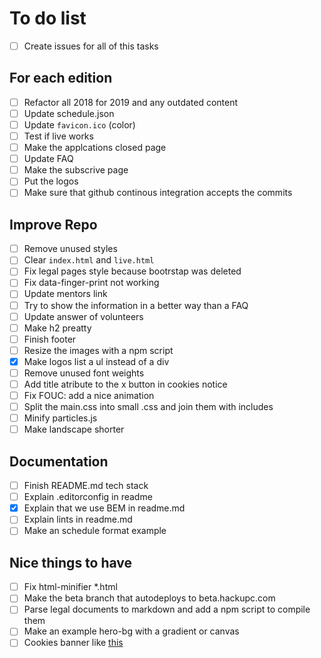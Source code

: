 # To do list

- [ ] Create issues for all of this tasks

## For each edition

- [ ] Refactor all 2018 for 2019 and any outdated content
- [ ] Update schedule.json
- [ ] Update `favicon.ico` (color)
- [ ] Test if live works
- [ ] Make the applcations closed page
- [ ] Update FAQ
- [ ] Make the subscrive page
- [ ] Put the logos
- [ ] Make sure that github continous integration accepts the commits

## Improve Repo

- [ ] Remove unused styles
- [ ] Clear `index.html` and `live.html`
- [ ] Fix legal pages style because bootrstap was deleted
- [ ] Fix data-finger-print not working
- [ ] Update mentors link
- [ ] Try to show the information in a better way than a FAQ
- [ ] Update answer of volunteers
- [ ] Make h2 preatty
- [ ] Finish footer
- [ ] Resize the images with a npm script
- [x] Make logos list a ul instead of a div
- [ ] Remove unused font weights
- [ ] Add title atribute to the x button in cookies notice
- [ ] Fix FOUC: add a nice animation
- [ ] Split the main.css into small .css and join them with includes
- [ ] Minify particles.js
- [ ] Make landscape shorter

## Documentation

- [ ] Finish README.md tech stack
- [ ] Explain .editorconfig in readme
- [x] Explain that we use BEM in readme.md
- [ ] Explain lints in readme.md
- [ ] Make an schedule format example

## Nice things to have

- [ ] Fix html-minifier *.html
- [ ] Make the beta branch that autodeploys to beta.hackupc.com
- [ ] Parse legal documents to markdown and add a npm script to compile them
- [ ] Make an example hero-bg with a gradient or canvas
- [ ] Cookies banner like [this](https://speckyboy.com/)
